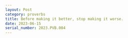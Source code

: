 ```yaml
---
layout: Post
category: proverbs
title: Before making it better, stop making it worse.
date: 2023-06-15
serial_number: 2023.PVB.004
---
```

